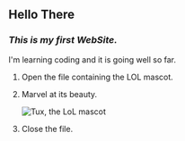 ## Hello There
### _This is my first WebSite._
I'm learning coding and it is going well so far.


1.  Open the file containing the LOL mascot.
2.  Marvel at its beauty.

    ![Tux, the LoL mascot](https://scontent.fcor5-1.fna.fbcdn.net/v/t31.0-1/p160x160/20507422_1453972124691429_6852206953836173256_o.jpg?_nc_cat=106&_nc_ohc=ISxN01_xt38AX_HNt_4&_nc_ht=scontent.fcor5-1.fna&_nc_tp=6&oh=8e5c224b236d1d6a59ade8d2c2227b48&oe=5EC7E424)

3.  Close the file.
